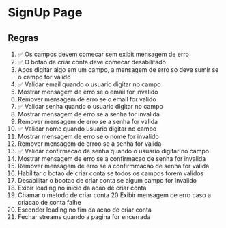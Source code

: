 # SignUp Page

## Regras

1. ✅ Os campos devem comecar sem exibit mensagem de erro
2. ✅ O botao de criar conta deve comecar desabilitado
3. Apos digitar algo em um campo, a mensagem de erro so deve sumir se o campo for valido
4. ✅ Validar email quando o usuario digitar no campo
5. Mostrar mensagem de erro se o email for invalido
6. Remover mensagem de erro se o email for valido
7. ✅ Validar senha quando o usuario digitar no campo
8. Mostrar mensagem de erro se a senha for invalida
9. Remover mensagem de erro se a senha for valida
10. ✅ Validar nome quando usuario digitar no campo
11. Mostrar mensagem de erro se o nome for invalido
12. Remover mensagem de erroo se a senha for valida
13. ✅ Validar confirmacao de senha quando o usuario digitar no campo
14. Mostrar mensagem de erro se a confirmacao de senha for invalida
15. Remover mensagem de erro se a confirmmacao de senha for valida
16. Habilitar o botao de criar conta se todos os campos forem validos
17. Desabilitar o bootao de criar conta se algum campo for invalido
18. Exibir loading no inicio da acao de criar conta
19. Chamar o metodo de criar conta 
20 Exibir mensagem de erro caso a criacao de conta falhe
21. Esconder loading no fim da acao de criar conta
22. Fechar streams quando a pagina for encerrada